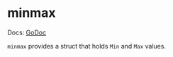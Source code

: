 # minmax

Docs: [GoDoc](https://pkg.go.dev/github.com/goki/etable/v2/minmax)

`minmax` provides a struct that holds `Min` and `Max` values.

